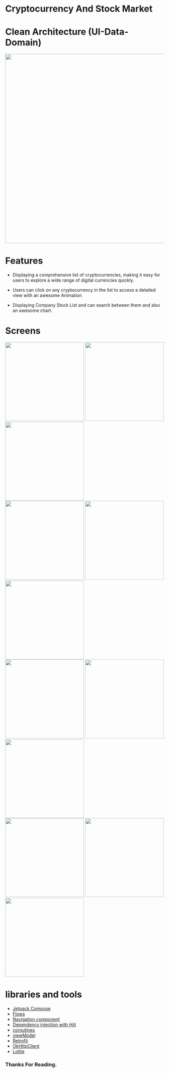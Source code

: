 # Cryptocurrency And Stock Market 
 
# Clean Architecture (UI-Data-Domain)
<img src ="https://github.com/3slam/Cryptocurrency_And_StockMarket_App/assets/82102228/fd29d3ca-d707-465a-a9cf-e8a6814851ab" width="600" hight="400" >

# Features 

- Displaying a comprehensive list of cryptocurrencies, making it easy for users to explore a wide range of digital currencies quickly.
 
- Users can click on any cryptocurrency in the list to access a detailed view with an awesome Animation
 
- Displaying Company Stock List and can search between them and also an awesome chart.
 

# Screens

<div>
 <img src ="https://github.com/3slam/Cryptocurrency_And_StockMarket_App/assets/82102228/f8510abc-75c8-4283-b149-62420778d64a" width="250" hight="400">
 <img src ="https://github.com/3slam/Cryptocurrency_And_StockMarket_App/assets/82102228/de94d92b-2ba0-4b10-9339-81d6bf57109f" width="250" hight="400" >
 <img src ="https://github.com/3slam/Cryptocurrency_And_StockMarket_App/assets/82102228/f7dedf87-6962-4e18-b69a-aecbe8267ce4" width="250" hight="400" >
</div>

<div>
 
 
 <img src ="https://github.com/3slam/Cryptocurrency_And_StockMarket_App/assets/82102228/a5e37ddf-c8ed-435c-b232-fd407b838441" width="250" hight="400" >
 <img src ="https://github.com/3slam/Cryptocurrency_And_StockMarket_App/assets/82102228/e6e46995-32a8-48b8-ba64-fafcc6064db0" width="250" hight="400" >
  <img src ="https://github.com/3slam/Cryptocurrency_And_StockMarket_App/assets/82102228/bf63500a-216d-4213-9f63-3f184b5ea318" width="250" hight="400">
</div>
 
<div>
 <img src ="https://github.com/3slam/Cryptocurrency_And_StockMarket_App/assets/82102228/8b4d0c64-e820-4031-8b41-fdf10ad07270" width="250" hight="400" >
 <img src ="https://github.com/3slam/Cryptocurrency_And_StockMarket_App/assets/82102228/33c4ca19-7c48-4bbc-b590-776edebc0620" width="250" hight="400" >
 <img src ="hhttps://github.com/3slam/Cryptocurrency_And_StockMarket_App/assets/82102228/9175de02-dea8-4b84-958b-e481f25e4500" width="250" hight="400">
 
</div>
 

<div>
   <img src ="https://github.com/3slam/Cryptocurrency_And_StockMarket_App/assets/82102228/b492865d-0eba-4e03-a537-e6119192c6a3" width="250" hight="400" >
  <img src ="https://github.com/3slam/Cryptocurrency_And_StockMarket_App/assets/82102228/a01d6e90-7f23-41e2-96c4-03a4288b8ce9" width="250" hight="400" >
   <img src ="hhttps://github.com/3slam/Cryptocurrency_And_StockMarket_App/assets/82102228/9175de02-dea8-4b84-958b-e481f25e4500" width="250" hight="400">
</div>
 
 #  libraries and tools
- [Jetpack Compose](https://developer.android.com/jetpack/compose/tutorial)
- [Flows](https://developer.android.com/kotlin/flow)
- [Navigation component](https://developer.android.com/jetpack/compose/navigation)
- [Dependency injection with Hilt](https://developer.android.com/training/dependency-injection/hilt-android)
- [coroutines](https://developer.android.com/kotlin/coroutines)
- [viewModel](https://developer.android.com/topic/libraries/architecture/viewmodel)
- [Retrofit](https://square.github.io/retrofit/)
- [OkHttpClient](https://square.github.io/okhttp/)
- [Lottie](https://github.com/airbnb/lottie-android)
  
### Thanks For Reading.
